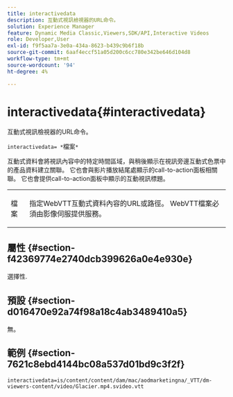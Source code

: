 ```yaml
---
title: interactivedata
description: 互動式視訊檢視器的URL命令。
solution: Experience Manager
feature: Dynamic Media Classic,Viewers,SDK/API,Interactive Videos
role: Developer,User
exl-id: f9f5aa7a-3e0a-434a-8623-b439c9b6f18b
source-git-commit: 6aaf4eccf51a05d200c6cc780e342be646d104d8
workflow-type: tm+mt
source-wordcount: '94'
ht-degree: 4%

---
```


# interactivedata{#interactivedata}

互動式視訊檢視器的URL命令。

`interactivedata= *`檔案`*`

互動式資料會將視訊內容中的特定時間區域，與稍後顯示在視訊旁邊互動式色票中的產品資料建立關聯。 它也會與影片播放結尾處顯示的call-to-action面板相關聯。 它也會提供call-to-action面板中顯示的互動視訊標題。

<table id="table_C616483932C2482CA9794DDD7313FD7C"> 
 <tbody> 
  <tr> 
   <td colname="col1"> <p> <span class="codeph"> <span class="varname">檔案</span> </span> </p> </td> 
   <td colname="col2"> <p> 指定WebVTT互動式資料內容的URL或路徑。 WebVTT檔案必須由影像伺服提供服務。 </p> </td> 
  </tr> 
 </tbody> 
</table>

## 屬性 {#section-f42369774e2740dcb399626a0e4e930e}

選擇性.

## 預設 {#section-d016470e92a74f98a18c4ab3489410a5}

無。

## 範例 {#section-7621c8ebd4144bc08a537d01bd9c3f2f}

```
interactivedata=is/content/content/dam/mac/aodmarketingna/_VTT/dm-viewers-content/video/Glacier.mp4.svideo.vtt
```
